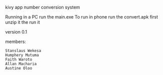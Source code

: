 kivy app number conversion system

Running in a PC run the main.exe To run in phone run the convert.apk first unzip it the run it

version 0.1

members:

    Stanslaus Wekesa
    Humphery Mutuma
    Faith Waroto
    Allan Macharia
    Austine Oloo

